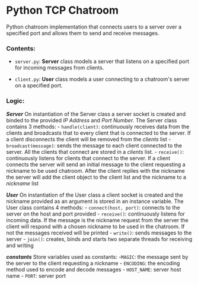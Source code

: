 # Python TCP Chatroom

Python chatroom implementation that connects users to a server over a specified port and allows them to send and receive messages.

### Contents:
- `server.py`: **Server** class models a server that listens on a specified port for incoming messages from clients.

- `client.py`: **User** class models a user connecting to a chatroom's server on a specified port.

### Logic:
***Server***
On instantiation of the Server class a server socket is created and binded to the provided *IP Address* and *Port Number*. The Server class contains 3 methods:
	- `handle(client)`: continuously receives data from the clients and broadcasts that to every client that is connected to the server. If a client disconnects the client will be removed from the *clients* list
	- `broadcast(message)`: sends the message to each client connected to the server. All the clients that connect are stored in a *clients* list.
	- `receive()`: continuously listens for clients that connect to the server. If a client connects the server will send an initial message to the client requesting a nickname to be used chatroom. After the client replies with the nickname the server will add the client object to the client list and the nickname to a *nickname* list

***User***
On instantiation of the User class a client socket is created and the nickname provided as an argument is stored in an instance variable. The User class contains 4 methods:
	- `connect(host, port)`: connects to the server on the host and port provided
	- `receive()`: continuously listens for incoming data. If the message is the nickname request from the server the client will respond with a chosen nickname to be used in the chatroom. If not the messages received will be printed
	- `write()`: sends messages to the server
	- `join()`: creates, binds and starts two separate threads for receiving and writing

***constants***
Store variables used as constants:
	-`MAGIC`: the message sent by the server to the client requesting a nickname
	- `ENCODING`: the encoding method used to encode and decode messages
	- `HOST_NAME`: server host name
	- `PORT`: server port
